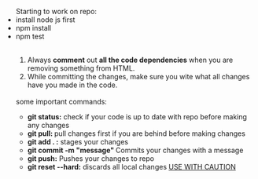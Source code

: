 
<ul>
Starting to work on repo:
    <li>install node js first</li>
    <li>npm install</li>
    <li>npm test</li>
    <br>
    <ol>
        <li>Always <b>comment</b> out <b>all the code dependencies</b> when you are removing something from HTML.</li>
        <li>While committing the changes, make sure you wite what all changes have you made in the code.</li>
    </ol>
    <br>
    some important commands:
    <ul>
        <li><b> git status:</b> check if your code is up to date with repo before making any changes</li>
        <li><b> git pull: </b> pull changes first if you are behind before making changes</li>
        <li><b> git add . :</b> stages your changes </li>
        <li><b> git commit -m "message" </b> Commits your changes with a message</li>
        <li><b> git push:</b> Pushes your changes to repo </li>
        <li><b> git reset --hard:</b> discards all local changes   <u>USE WITH CAUTION</u></li>
    </ul>
</ul>
